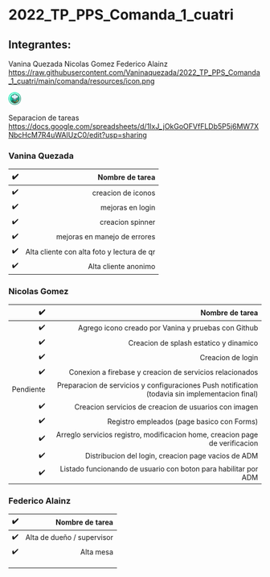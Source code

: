 # 2022_TP_PPS_Comanda_1_cuatri

## Integrantes:

Vanina Quezada
Nicolas Gomez
Federico Alainz
https://raw.githubusercontent.com/Vaninaquezada/2022_TP_PPS_Comanda_1_cuatri/main/comanda/resources/icon.png

<img src="https://raw.githubusercontent.com/Vaninaquezada/2022_TP_PPS_Comanda_1_cuatri/main/comanda/resources/icon.png" width="25px">

Separacion de tareas
https://docs.google.com/spreadsheets/d/1IxJ_jOkGoOFVfFLDb5P5j6MW7XNbcHcM7R4uWAIUzC0/edit?usp=sharing

### Vanina Quezada

| :heavy_check_mark: |                            Nombre de tarea |
| -----------------: | -----------------------------------------: |
| :heavy_check_mark: |                         creacion de iconos |
| :heavy_check_mark: |                           mejoras en login |
| :heavy_check_mark: |                           creacion spinner |
| :heavy_check_mark: |               mejoras en manejo de errores |
| :heavy_check_mark: | Alta cliente con alta foto y lectura de qr |
| :heavy_check_mark: |                       Alta cliente anonimo |

### Nicolas Gomez

| :heavy_check_mark: |                                                                                 Nombre de tarea |
| -----------------: | ----------------------------------------------------------------------------------------------: |
| :heavy_check_mark: |                                             Agrego icono creado por Vanina y pruebas con Github |
| :heavy_check_mark: |                                                          Creacion de splash estatico y dinamico |
| :heavy_check_mark: |                                                                               Creacion de login |
| :heavy_check_mark: |                                        Conexion a firebase y creacion de servicios relacionados |
|          Pendiente | Preparacion de servicios y configuraciones Push notification (todavia sin implementacion final) |
| :heavy_check_mark: |                                           Creacion servicios de creacion de usuarios con imagen |
| :heavy_check_mark: |                                                      Registro empleados (page basico con Forms) |
| :heavy_check_mark: |                    Arreglo servicios registro, modificacion home, creacion page de verificacion |
| :heavy_check_mark: |                                             Distribucion del login, creacion page vacios de ADM |
| :heavy_check_mark: |                                 Listado funcionando de usuario con boton para habilitar por ADM |

### Federico Alainz

| :heavy_check_mark: |            Nombre de tarea |
| -----------------: | -------------------------: |
| :heavy_check_mark: | Alta de dueño / supervisor |
| :heavy_check_mark: |                  Alta mesa |
|                    |                            |
|                    |                            |
|                    |                            |
